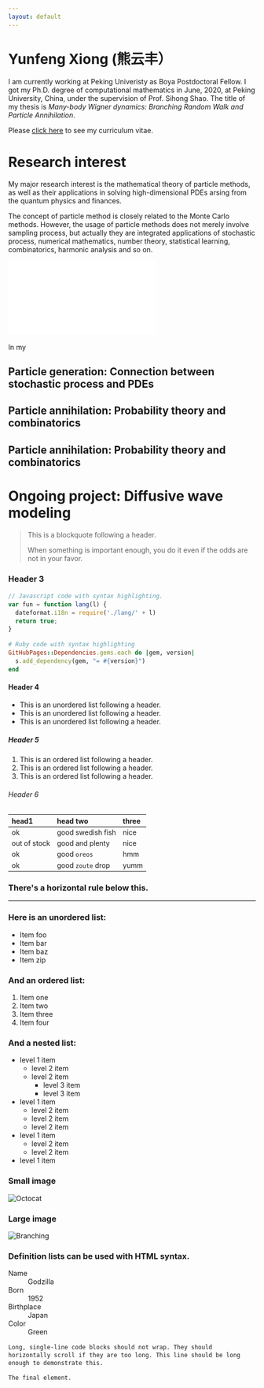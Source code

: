 ```yaml
---
layout: default
---
```


# Yunfeng Xiong (熊云丰）

I am currently working at Peking Univeristy as Boya Postdoctoral Fellow. I got my Ph.D. degree of computational mathematics in June, 2020, at Peking University, China, under the supervision of Prof. Sihong Shao. The title of my thesis is _Many-body Wigner dynamics: Branching Random Walk and Particle Annihilation_.

Please [click here](./CV_PKU_Yunfeng_Xiong.pdf) to see my curriculum vitae.

# Research interest

My major research interest is the mathematical theory of particle methods, as well as their applications in solving high-dimensional PDEs arsing from the quantum physics and finances.  

The concept of particle method is closely related to the Monte Carlo methods. However, the usage of particle methods does not merely involve sampling process, but actually they are integrated applications of stochastic process, numerical mathematics, number theory, statistical learning, combinatorics, harmonic analysis and so on. 

![Connection](./assets/img/ch1_connection.pdf)

In my 


## Particle generation: Connection between stochastic process and PDEs





## Particle annihilation: Probability theory and combinatorics 




## Particle annihilation: Probability theory and combinatorics 



# Ongoing project: Diffusive wave modeling 



> This is a blockquote following a header.
>
> When something is important enough, you do it even if the odds are not in your favor.

### Header 3

```js
// Javascript code with syntax highlighting.
var fun = function lang(l) {
  dateformat.i18n = require('./lang/' + l)
  return true;
}
```

```ruby
# Ruby code with syntax highlighting
GitHubPages::Dependencies.gems.each do |gem, version|
  s.add_dependency(gem, "= #{version}")
end
```

#### Header 4

*   This is an unordered list following a header.
*   This is an unordered list following a header.
*   This is an unordered list following a header.

##### Header 5

1.  This is an ordered list following a header.
2.  This is an ordered list following a header.
3.  This is an ordered list following a header.

###### Header 6

| head1        | head two          | three |
|:-------------|:------------------|:------|
| ok           | good swedish fish | nice  |
| out of stock | good and plenty   | nice  |
| ok           | good `oreos`      | hmm   |
| ok           | good `zoute` drop | yumm  |

### There's a horizontal rule below this.

* * *

### Here is an unordered list:

*   Item foo
*   Item bar
*   Item baz
*   Item zip

### And an ordered list:

1.  Item one
1.  Item two
1.  Item three
1.  Item four

### And a nested list:

- level 1 item
  - level 2 item
  - level 2 item
    - level 3 item
    - level 3 item
- level 1 item
  - level 2 item
  - level 2 item
  - level 2 item
- level 1 item
  - level 2 item
  - level 2 item
- level 1 item

### Small image

![Octocat](https://github.githubassets.com/images/icons/emoji/octocat.png)

### Large image

![Branching](https://guides.github.com/activities/hello-world/branching.png)


### Definition lists can be used with HTML syntax.

<dl>
<dt>Name</dt>
<dd>Godzilla</dd>
<dt>Born</dt>
<dd>1952</dd>
<dt>Birthplace</dt>
<dd>Japan</dd>
<dt>Color</dt>
<dd>Green</dd>
</dl>

```
Long, single-line code blocks should not wrap. They should horizontally scroll if they are too long. This line should be long enough to demonstrate this.
```

```
The final element.
```
